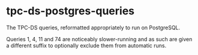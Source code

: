 # tpc-ds-postgres-queries
The TPC-DS queries, reformatted appropriately to run on PostgreSQL.

Queries 1, 4, 11 and 74 are noticeably slower-running and as such are given a different suffix to optionally exclude them from automatic runs. 
